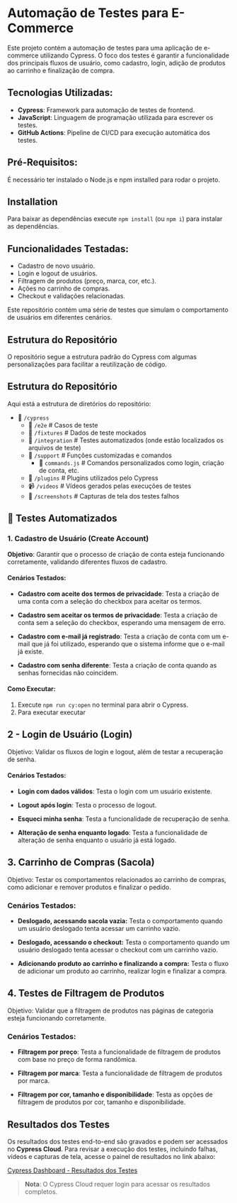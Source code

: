 # Automação de Testes para E-Commerce

Este projeto contém a automação de testes para uma aplicação de e-commerce utilizando Cypress. O foco dos testes é garantir a funcionalidade dos principais fluxos de usuário, como cadastro, login, adição de produtos ao carrinho e finalização de compra.

## Tecnologias Utilizadas:
- **Cypress**: Framework para automação de testes de frontend.
- **JavaScript**: Linguagem de programação utilizada para escrever os testes.
- **GitHub Actions**: Pipeline de CI/CD para execução automática dos testes.

## Pré-Requisitos:
É necessário ter instalado o Node.js e npm installed para rodar o projeto.

## Installation

Para baixar as dependências execute `npm install` (ou `npm i`) para instalar as dependências.


## Funcionalidades Testadas:
- Cadastro de novo usuário.
- Login e logout de usuários.
- Filtragem de produtos (preço, marca, cor, etc.).
- Ações no carrinho de compras.
- Checkout e validações relacionadas.

Este repositório contém uma série de testes que simulam o comportamento de usuários em diferentes cenários.

## Estrutura do Repositório

O repositório segue a estrutura padrão do Cypress com algumas personalizações para facilitar a reutilização de código.
## Estrutura do Repositório

Aqui está a estrutura de diretórios do repositório:

- 📁 `/cypress`
    -  📂 `/e2e`          # Casos de teste
  - 📂 `/fixtures`        # Dados de teste mockados
  - 📂 `/integration`     # Testes automatizados (onde estão localizados os arquivos de teste)
  - 📂 `/support`         # Funções customizadas e comandos
    - 📝 `commands.js`    # Comandos personalizados como login, criação de conta, etc.
  - 🔌 `/plugins`         # Plugins utilizados pelo Cypress
  - 📹 `/videos`          # Vídeos gerados pelas execuções de testes
  - 📸 `/screenshots`     # Capturas de tela dos testes falhos

## 🤖 Testes Automatizados
### 1. **Cadastro de Usuário (Create Account)**

**Objetivo**: Garantir que o processo de criação de conta esteja funcionando corretamente, validando diferentes fluxos de cadastro.

#### Cenários Testados:
- **Cadastro com aceite dos termos de privacidade**:
  Testa a criação de uma conta com a seleção do checkbox para aceitar os termos.
  
- **Cadastro sem aceitar os termos de privacidade**:
  Testa a criação de conta sem a seleção do checkbox, esperando uma mensagem de erro.
  
- **Cadastro com e-mail já registrado**:
  Testa a criação de conta com um e-mail que já foi utilizado, esperando que o sistema informe que o e-mail já existe.
  
- **Cadastro com senha diferente**:
  Testa a criação de conta quando as senhas fornecidas não coincidem.

#### Como Executar:
1. Execute `npm run cy:open` no terminal para abrir o Cypress.
2. Para executar executar

## 2 - Login de Usuário (Login)

Objetivo: Validar os fluxos de login e logout, além de testar a recuperação de senha.

#### Cenários Testados:
- **Login com dados válidos**:
    Testa o login com um usuário existente.
    
- **Logout após login**:
     Testa o processo de logout.

- **Esqueci minha senha**:
    Testa a funcionalidade de recuperação de senha.

- **Alteração de senha enquanto logado**:
    Testa a funcionalidade de alteração de senha enquanto o usuário já está logado.

##  3. Carrinho de Compras (Sacola) 

Objetivo: Testar os comportamentos relacionados ao carrinho de compras, como adicionar e remover produtos e finalizar o pedido.
### Cenários Testados:

- **Deslogado, acessando sacola vazia:**
     Testa o comportamento quando um usuário deslogado tenta acessar um carrinho vazio.

- **Deslogado, acessando o checkout:** Testa o comportamento quando um usuário deslogado tenta acessar o checkout com um carrinho vazio.

- **Adicionando produto ao carrinho e finalizando a compra:**
 Testa o fluxo de adicionar um produto ao carrinho, realizar login e finalizar a compra.

## 4. Testes de Filtragem de Produtos

Objetivo: Validar que a filtragem de produtos nas páginas de categoria esteja funcionando corretamente.
### Cenários Testados:

- **Filtragem por preço**:
Testa a funcionalidade de filtragem de produtos com base no preço de forma randômica.

- **Filtragem por marca**:
Testa a funcionalidade de filtragem de produtos por marca.

- **Filtragem por cor, tamanho e disponibilidade**:
 Testa as opções de filtragem de produtos por cor, tamanho e disponibilidade.

## Resultados dos Testes

Os resultados dos testes end-to-end são gravados e podem ser acessados no **Cypress Cloud**. Para revisar a execução dos testes, incluindo falhas, vídeos e capturas de tela, acesse o painel de resultados no link abaixo:

[Cypress Dashboard - Resultados dos Testes](https://cloud.cypress.io/projects/veu83i/runs?branches=%5B%5D&committers=%5B%5D&flaky=%5B%5D&page=1&status=%5B%5D&tags=%5B%5D&tagsMatch=ANY&timeRange=%7B%22startDate%22%3A%222024-04-03%22%2C%22endDate%22%3A%222025-04-03%22%2C%22id%22%3A%22LAST_12_MONTHS%22%7D)


> **Nota**: O Cypress Cloud requer login para acessar os resultados completos.



 
 
